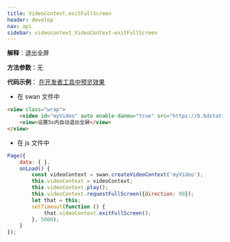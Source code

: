 ```yaml
---
title: VideoContext.exitFullScreen 
header: develop
nav: api
sidebar: videocontext_VideoContext-exitFullScreen 
---
```


  
 
**解释**：退出全屏

**方法参数**：无
 
**代码示例**：
<a href="swanide://fragment/1be020daed52e503c2048d1b70d5fd881573759781574" title="在开发者工具中预览效果" target="_self">在开发者工具中预览效果</a>

* 在 swan 文件中

```html
<view class="wrap">
    <video id="myVideo" auto enable-danmu="true" src="https://b.bdstatic.com/swan-temp/940fe716b0eaad38f47b209d61657490.mp4"></video>
    <view>设置5s内自动退出全屏</view>
</view>
```

* 在 js 文件中

```js
Page({
    data: { },
    onLoad() {
        const videoContext = swan.createVideoContext('myVideo');
        this.videoContext = videoContext;
        this.videoContext.play();
        this.videoContext.requestFullScreen({direction: 90});
        let that = this;
        setTimeout(function () {
            that.videoContext.exitFullScreen();
        }, 5000);
    }
});
```